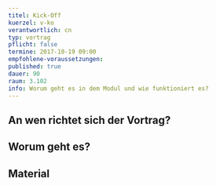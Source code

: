 ```yaml
---
titel: Kick-Off
kuerzel: v-ko
verantwortlich: cn
typ: vortrag
pflicht: false
termine: 2017-10-19 09:00
empfohlene-voraussetzungen: 
published: true
dauer: 90
raum: 3.102
info: Worum geht es in dem Modul und wie funktioniert es?
---
```


## An wen richtet sich der Vortrag?

## Worum geht es?

## Material


